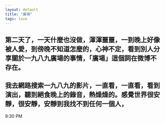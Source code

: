 ```yaml
---
layout: default
title: "廣場"
tags: love
---
```





## 第二天了，一天什麼也沒做，渾渾噩噩，一到晚上好像被人愛，到傍晚不知道怎麼的，心神不定，看到別人分享關於一九八九廣場的事情，「廣場」這個詞在微博不存在。

## 我去網路搜索一九八九的影片，一直看，一直看，看到演出，聽到絕食晚上的錄音，熱燥燥的。感覺世界很安靜，很安靜，安靜到我找不到任何一個人，

9:30 PM
